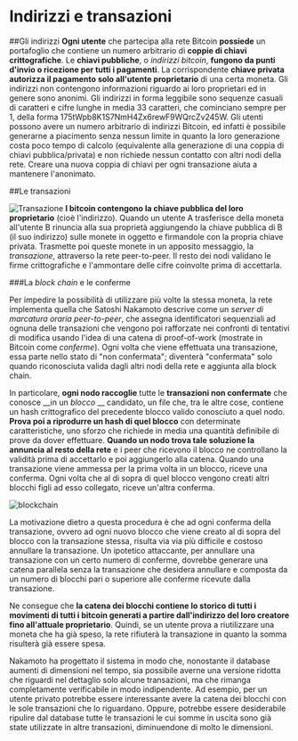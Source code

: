 # Indirizzi e transazioni

##Gli indirizzi
__Ogni utente__ che partecipa alla rete Bitcoin __possiede__ un portafoglio che contiene un numero arbitrario di __coppie di chiavi crittografiche__. Le __chiavi pubbliche__, o _indirizzi bitcoin_, __fungono da punti d'invio o ricezione per tutti i pagamenti__. La corrispondente __chiave privata autorizza il pagamento solo all'utente proprietario__ di una certa moneta. Gli indirizzi non contengono informazioni riguardo ai loro proprietari ed in genere sono anonimi. Gli indirizzi in forma leggibile sono sequenze casuali di caratteri e cifre lunghe in media 33 caratteri, che cominciano sempre per 1, della forma 175tWpb8K1S7NmH4Zx6rewF9WQrcZv245W. Gli utenti possono avere un numero arbitrario di indirizzi Bitcoin, ed infatti è possibile generarne a piacimento senza nessun limite in quanto la loro generazione costa poco tempo di calcolo (equivalente alla generazione di una coppia di chiavi pubblica/privata) e non richiede nessun contatto con altri nodi della rete. Creare una nuova coppia di chiavi per ogni transazione aiuta a mantenere l'anonimato.


##Le transazioni

![Transazione](http://www.businessmagazine.it/articoli/3710/digitalc2.jpg)
__I bitcoin contengono la chiave pubblica del loro proprietario__ (cioè l'indirizzo). Quando un utente A trasferisce della moneta all'utente B rinuncia alla sua proprietà aggiungendo la chiave pubblica di B (il suo indirizzo) sulle monete in oggetto e firmandole con la propria chiave privata. Trasmette poi queste monete in un apposito messaggio, la _transazione_, attraverso la rete peer-to-peer. Il resto dei nodi validano le firme crittografiche e l'ammontare delle cifre coinvolte prima di accettarla.

###La _block chain_ e le conferme

Per impedire la possibilità di utilizzare più volte la stessa moneta, la rete implementa quella che Satoshi Nakamoto descrive come un _server di marcatura oraria peer-to-peer_, che assegna identificatori sequenziali ad ognuna delle transazioni che vengono poi rafforzate nei confronti di tentativi di modifica usando l'idea di una catena di proof-of-work (mostrate in Bitcoin come _conferme_).
Ogni volta che viene effettuata una transazione, essa parte nello stato di "non confermata"; diventerà "confermata" solo quando riconosciuta valida dagli altri nodi della rete e aggiunta alla block chain.


In particolare, __ogni nodo raccoglie__ tutte le __transazioni non confermate__ che conosce __in un _blocco_ __ candidato, un file che, tra le altre cose, contiene un hash crittografico del precedente blocco valido conosciuto a quel nodo. __Prova poi a riprodurre un hash di quel blocco__ con determinate caratteristiche, uno sforzo che richiede in media una quantità definibile di prove da dover effettuare. __Quando un nodo trova tale soluzione la annuncia al resto della rete__ e i peer che ricevono il blocco ne controllano la validità prima di accettarlo e poi aggiungerlo alla catena.
Quando una transazione viene ammessa per la prima volta in un blocco, riceve una conferma. Ogni volta che al di sopra di quel blocco vengono creati altri blocchi figli ad esso collegato, riceve un'altra conferma.

![blockchain](http://www.bitcoinsecurity.org/wp-content/uploads/2012/07/block-chain.png)

La motivazione dietro a questa procedura è che ad ogni conferma della transazione, ovvero ad ogni nuovo blocco che viene creato al di sopra del blocco con la transazione stessa, risulta via via più difficile e costoso annullare la transazione. Un ipotetico attaccante, per annullare una transazione con un certo numero di conferme, dovrebbe generare una catena parallela senza la transazione che desidera annullare e composta da un numero di blocchi pari o superiore alle conferme ricevute dalla transazione.

Ne consegue che __la catena dei blocchi contiene lo storico di tutti i movimenti di tutti i bitcoin generati a partire dall'indirizzo del loro creatore fino all'attuale proprietario__. Quindi, se un utente prova a riutilizzare una moneta che ha già speso, la rete rifiuterà la transazione in quanto la somma risulterà già essere spesa.

Nakamoto ha progettato il sistema in modo che, nonostante il database aumenti di dimensioni nel tempo, sia possibile averne una versione ridotta che riguardi nel dettaglio solo alcune transazioni, ma che rimanga completamente verificabile in modo indipendente. Ad esempio, per un utente privato potrebbe essere interessante avere la catena dei blocchi con le sole transazioni che lo riguardano. Oppure, potrebbe essere desiderabile ripulire dal database tutte le transazioni le cui somme in uscita sono già state utilizzate in altre transazioni, diminuendone di molto le dimensioni.

